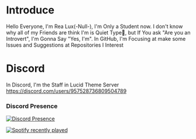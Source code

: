 # Introduce 
Hello Everyone, I'm Rea Lux(-Null-), I'm Only a Student now. I don't know why all of my Friends are think I'm is Quiet Type🗿, but If You ask "Are you an Introvert", I'm Gonna Say "Yes, I'm".
In GitHub, I'm Focusing at make some Issues and Suggestions at Repositories I Interest

# Discord
In Discord, I'm the Staff in Lucid Theme Server
https://discord.com/users/957528736809504789
### Discord Presence
[![Discord Presence](https://lanyard.cnrad.dev/api/957528736809504789)](https://discord.com/users/957528736809504789)


[![Spotify recently played](https://spotify-recently-played-readme.vercel.app/api?user=31tvia7rvkqu6esj6mkxlfo5c374)](https://open.spotify.com/user/31tvia7rvkqu6esj6mkxlfo5c374?si=muz1pMj9RIuP6WJHptcL0Q)
<!--
**GildasEdraE/GildasEdraE** is a ✨ _special_ ✨ repository because its `README.md` (this file) appears on your GitHub profile.

Here are some ideas to get you started:

- 🔭 I’m currently working on ...
- 🌱 I’m currently learning ...
- 👯 I’m looking to collaborate on ...
- 🤔 I’m looking for help with ...
- 💬 Ask me about ...
- 📫 How to reach me: ...
- 😄 Pronouns: ...
- ⚡ Fun fact: ...
-->

